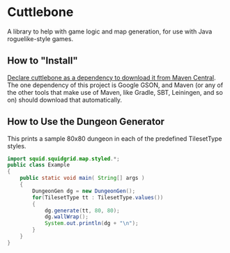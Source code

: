 # Cuttlebone
A library to help with game logic and map generation, for use with Java roguelike-style games.

## How to "Install"
[Declare cuttlebone as a dependency to download it from Maven Central](http://search.maven.org/#artifactdetails%7Ccom.github.tommyettinger%7Ccuttlebone%7C1.96.0%7Cjar). The one dependency of this project is Google GSON, and Maven (or any of the other tools that make use of Maven, like Gradle, SBT, Leiningen, and so on) should download that automatically.

## How to Use the Dungeon Generator
This prints a sample 80x80 dungeon in each of the predefined TilesetType styles.
```java
import squid.squidgrid.map.styled.*;
public class Example
{
    public static void main( String[] args )
    {
        DungeonGen dg = new DungeonGen();
        for(TilesetType tt : TilesetType.values())
        {
            dg.generate(tt, 80, 80);
            dg.wallWrap();
            System.out.println(dg + "\n");
        }
    }
}
```
